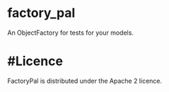 factory_pal
===========

An ObjectFactory for tests for your models.

#Licence
========

FactoryPal is distributed under the Apache 2 licence.